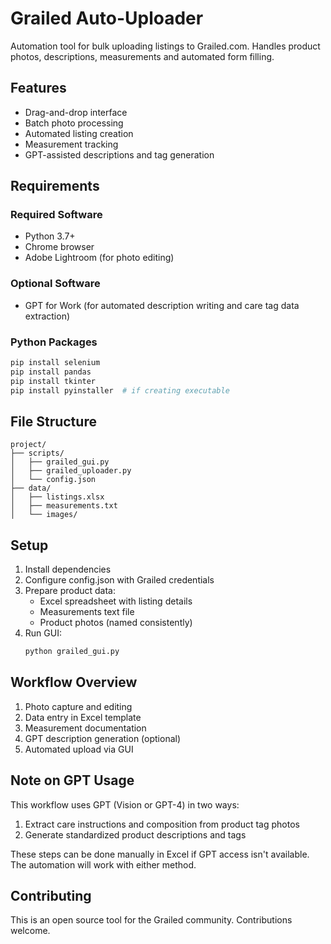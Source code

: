 # Grailed Auto-Uploader

Automation tool for bulk uploading listings to Grailed.com. Handles product photos, descriptions, measurements and automated form filling.

## Features
- Drag-and-drop interface
- Batch photo processing
- Automated listing creation
- Measurement tracking
- GPT-assisted descriptions and tag generation

## Requirements

### Required Software
- Python 3.7+
- Chrome browser
- Adobe Lightroom (for photo editing)

### Optional Software
- GPT for Work (for automated description writing and care tag data extraction)

### Python Packages
```bash
pip install selenium
pip install pandas
pip install tkinter
pip install pyinstaller  # if creating executable
```

## File Structure
```
project/
├── scripts/
│   ├── grailed_gui.py
│   ├── grailed_uploader.py
│   └── config.json
├── data/
│   ├── listings.xlsx
│   ├── measurements.txt
│   └── images/
```

## Setup
1. Install dependencies
2. Configure config.json with Grailed credentials
3. Prepare product data:
   - Excel spreadsheet with listing details
   - Measurements text file
   - Product photos (named consistently)
4. Run GUI:
   ```bash
   python grailed_gui.py
   ```

## Workflow Overview
1. Photo capture and editing
2. Data entry in Excel template
3. Measurement documentation
4. GPT description generation (optional)
5. Automated upload via GUI

## Note on GPT Usage
This workflow uses GPT (Vision or GPT-4) in two ways:
1. Extract care instructions and composition from product tag photos
2. Generate standardized product descriptions and tags

These steps can be done manually in Excel if GPT access isn't available. The automation will work with either method.

## Contributing
This is an open source tool for the Grailed community. Contributions welcome.